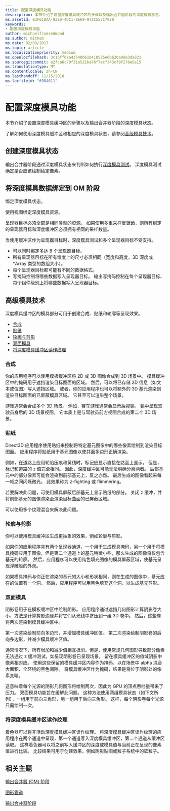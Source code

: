 ```yaml
---
title: 配置深度模具功能
description: 本节介绍了设置深度模具缓冲区的步骤以及输出合并器阶段的深度模具状态。
ms.assetid: B3F6CDAA-93ED-4DC1-8E69-972C557C7920
keywords:
- 配置深度模具功能
author: michaelfromredmond
ms.author: mithom
ms.date: 02/08/2017
ms.topic: article
ms.localizationpriority: medium
ms.openlocfilehash: 3c15ff6aa43540b61b410525e6bb20a0de3da821
ms.sourcegitcommit: e2fca6c79f31e521ba76f7ecf343cf8f278e6a15
ms.translationtype: MT
ms.contentlocale: zh-CN
ms.lasthandoff: 11/15/2018
ms.locfileid: "6984611"
---
```

# <a name="span-iddirect3dconceptsconfiguringdepth-stencilfunctionalityspanconfiguring-depth-stencil-functionality"></a><span id="direct3dconcepts.configuring_depth-stencil_functionality"></span>配置深度模具功能


本节介绍了设置深度模具缓冲区的步骤以及输出合并器阶段的深度模具状态。

了解如何使用深度模具缓冲区和相应的深度模具状态，请参阅[高级模具技术](#advanced-stencil-techniques)。

## <a name="span-idcreatedepthstencilstatespanspan-idcreatedepthstencilstatespanspan-idcreatedepthstencilstatespancreate-depth-stencil-state"></a><span id="Create_Depth_Stencil_State"></span><span id="create_depth_stencil_state"></span><span id="CREATE_DEPTH_STENCIL_STATE"></span>创建深度模具状态


输出合并器阶段通过深度模具状态来判断如何执行[深度模具测试](https://msdn.microsoft.com/library/windows/desktop/bb205120)。 深度模具测试确定是否应该绘制给定像素。

## <a name="span-idbinddepthstenciltotheomstagespanspan-idbinddepthstenciltotheomstagespanspan-idbinddepthstenciltotheomstagespanbind-depth-stencil-data-to-the-om-stage"></a><span id="Bind_Depth_Stencil_to_the_OM_Stage"></span><span id="bind_depth_stencil_to_the_om_stage"></span><span id="BIND_DEPTH_STENCIL_TO_THE_OM_STAGE"></span>将深度模具数据绑定到 OM 阶段


绑定深度模具状态。

使用视图绑定深度模具资源。

呈现器目标必须全部是相同类型的资源。 如果使用多重采样反锯齿，则所有绑定的呈现器目标和深度缓冲区必须拥有相同的采样数量。

当使用缓冲区作为呈现器目标时，深度模具测试和多个呈现器目标不受支持。

-   可以同时绑定多达 8 个呈现器目标。
-   所有呈现器目标在所有维度上的尺寸必须相同（宽度和高度，3D 深度或 \*Array 类型的数组大小）。
-   每个呈现器目标都可能有不同的数据格式。
-   写掩码控制将哪些数据写入呈现器目标。 输出写掩码控制在每个呈现器目标、每个组件级别上将哪些数据写入呈现器目标。

## <a name="span-idadvancedstenciltechniquesspanspan-idadvancedstenciltechniquesspanspan-idadvancedstenciltechniquesspanspan-idadvanced-stencil-techniquesspanadvanced-stencil-techniques"></a><span id="Advanced_Stencil_Techniques"></span><span id="advanced_stencil_techniques"></span><span id="ADVANCED_STENCIL_TECHNIQUES"></span><span id="advanced-stencil-techniques"></span>高级模具技术


深度模具缓冲区的模具部分可用于创建合成、贴纸和轮廓等呈现效果。

-   [合成](#compositing)
-   [贴纸](#decaling)
-   [轮廓与剪影](#outlines-and-silhouettes)
-   [双面模具](#two-sided-stencil)
-   [将深度模具缓冲区读作纹理](#reading-the-depth-stencil-buffer-as-a-texture)

### <a name="span-idcompositingspanspan-idcompositingspanspan-idcompositingspancompositing"></a><span id="Compositing"></span><span id="compositing"></span><span id="COMPOSITING"></span>合成

你的应用程序可以使用模板缓冲区将 2D 或 3D 图像合成到 3D 场景中。 模具缓冲区中的掩码用于遮挡渲染目标图面的区域。 然后，可以将已存储 2D 信息（如文本或位图）写入遮挡区域。 或者，你的应用程序也可以将额外的 3D 基元渲染到渲染目标图面的已屏蔽模具区域。 它甚至可以渲染整个场景。

游戏通常会合成多个 3D 场景。 例如，赛车游戏通常会显示后视镜。 镜中呈现驾驶员身后的 3D 场景视图。 它本质上是与驾驶员前方视图合成的第二个 3D 场景。

### <a name="span-iddecalingspanspan-iddecalingspanspan-iddecalingspandecaling"></a><span id="Decaling"></span><span id="decaling"></span><span id="DECALING"></span>贴纸

Direct3D 应用程序使用贴纸来控制将特定基元图像中的哪些像素绘制到渲染目标图面。 应用程序将贴纸用于基元图像以使共面多边形正确渲染。

例如，在道路上应用轮胎压痕和黄线时，标记应显示直接在路面上显示。 但是，标记和道路的 z 值完全相同。 因此，深度缓冲区可能无法明确分离两者。 后部基元中的部分像素可能会渲染到前部基元上，反之亦然。 最后生成的图像看起来每一帧之间闪烁微光。 此效果称为 z-fighting 或 flimmering。

若要解决此问题，可使用模具屏蔽后部基元上显示贴纸的部分。 关闭 z 缓冲，并将前部基元的图像渲染至渲染目标曲面的已屏蔽区域。

可以使用多个纹理混合来解决此问题。

### <a name="span-idoutlinesandsilhouettesspanspan-idoutlinesandsilhouettesspanspan-idoutlinesandsilhouettesspanspan-idoutlines-and-silhouettesoutlines-and-silhouettes"></a><span id="Outlines_and_Silhouettes"></span><span id="outlines_and_silhouettes"></span><span id="OUTLINES_AND_SILHOUETTES"></span><span id="outlines-and-silhouettes">轮廓与剪影

你可以使用模具缓冲区生成更抽象的效果，例如轮廓与剪影。

如果你的应用程序具有两个呈现器通道，一个用于生成模具掩码，另一个用于将模具掩码应用于图像，但是第二个通道上的基元稍微小些，那么生成的图像将仅包含基元的轮廓。 然后，应用程序可以使用纯色填充图像的模具屏蔽区域，使基元呈现浮雕般的外观。

如果模具掩码与你正在渲染的基元的大小和形状相同，则在生成的图像中，基元应在的位置有一个洞。 然后，应用程序可以用黑色填充这个洞，以生成基元剪影。

### <a name="span-idtwosidedstencilspanspan-idtwosidedstencilspanspan-idtwosidedstencilspantwo-sided-stencil"></a><span id="Two_Sided_Stencil"></span><span id="two_sided_stencil"></span><span id="TWO_SIDED_STENCIL"></span>双面模具

阴影卷用于在模板缓冲区中绘制阴影。 应用程序通过遮挡几何图形计算阴影卷大小，方法是计算剪影边缘并将它们从光线中挤压到一组 3D 卷中。 然后，这些卷将两次渲染到模具缓冲区中。

第一次渲染绘制前向多边形，并增加模具缓冲区值。 第二次渲染绘制阴影卷的后向多边形，并减少模具缓冲区值。

通常情况下，所有增加和减少值相互抵消。但是，使用常规几何图形导致部分像素无法通过 z 缓冲测试，如呈现阴影卷已呈现场景。 留在模具缓冲区的值域阴影中像素相对应。 使用这些保留的模具缓冲区内容作为掩码，以在场景中 alpha 混合大面积、全环绕的黑色间隙。 将模具缓冲区作为掩码，结果是将位于阴影处的像素变暗。

这意味着每个光源的阴影几何图形将绘制两次，因此为 GPU 的顶点吞吐量带来了压力。 双面模具功能旨在缓解此问题。 这种方法使用两组模具状态（如下文所列），一组用于前向三角形，另一组用于后向三角形。 这样，每个阴影卷每个光源只需绘制一次。

### <a name="span-idreadingthedepth-stencilbufferasatexturespanspan-idreadingthedepth-stencilbufferasatexturespanspan-idreadingthedepth-stencilbufferasatexturespanspan-idreading-the-depth-stencil-buffer-as-a-texturespanreading-the-depth-stencil-buffer-as-a-texture"></a><span id="Reading_the_Depth-Stencil_Buffer_as_a_Texture"></span><span id="reading_the_depth-stencil_buffer_as_a_texture"></span><span id="READING_THE_DEPTH-STENCIL_BUFFER_AS_A_TEXTURE"></span><span id="reading-the-depth-stencil-buffer-as-a-texture"></span>将深度模具缓冲区读作纹理

着色器可以将非活动深度模具缓冲区读作纹理。 将深度模具缓冲区读作纹理的应用程序在两个通道中呈现，第一个通道写入深度模具缓冲区，第二个通道从缓冲区读取。 这样着色器可以将之前写入缓冲区的深度或模具值与当前正在呈现的像素值进行比较。 比较结果可用于创建效果，例如阴影贴图或粒子系统中的软粒子。

## <a name="span-idrelated-topicsspanrelated-topics"></a><span id="related-topics"></span>相关主题


[输出合并器 (OM) 阶段](output-merger-stage--om-.md)

[图形管道](graphics-pipeline.md)

[输出合并器阶段](https://msdn.microsoft.com/library/windows/desktop/bb205120)
